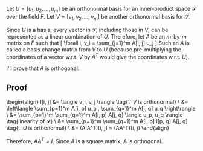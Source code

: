 Let $U = [u_1, u_2, \ldots, u_m]$ be an orthonormal basis
for an inner-product space $\mathcal{S}$ over the field $F$.
Let $V = [v_1, v_2, \ldots, v_m]$ be another orthonormal basis for $\mathcal{S}$.

Since $U$ is a basis, every vector in $\mathcal{S}$, including those in $V$, can be represented
as a linear combination of $U$. Therefore, let $A$ be an $m$-by-$m$ matrix on $F$ such that
\[ \forall i, v_i = \sum_{j=1}^m A[i, j] u_j \]
Such an $A$ is called a basis change matrix from $V$ to $U$
(because pre-multiplying the coordinates of a vector w.r.t. $V$ by $A^T$
would give the coordinates w.r.t. $U$).

I'll prove that $A$ is orthogonal.

## Proof

\begin{align}
I[i, j] &= \langle v_i, v_j \rangle  \tag{$\because$ $V$ is orthonormal}
\\ &= \left\langle \sum_{p=1}^m A[i, p] u_p , \sum_{q=1}^m A[j, q] u_q \right\rangle
\\ &= \sum_{p=1}^m \sum_{q=1}^m A[i, p] A[j, q] \langle u_p, u_q \rangle
\tag{linearity of $\mathcal{S}$}
\\ &= \sum_{p=1}^m \sum_{q=1}^m A[i, p] I[p, q] A[j, q]
\tag{$\because$ $U$ is orthonormal}
\\ &= (AIA^T)[i, j] = (AA^T)[i, j]
\end{align}

Therefore, $AA^T = I$. Since $A$ is a square matrix, $A$ is orthogonal.
